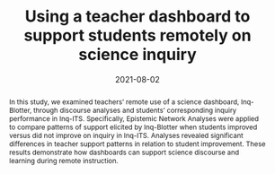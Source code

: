 ---
title: "Using a teacher dashboard to support students remotely on science inquiry"
collection: publications
permalink: /publication/2021-STD-Dashboard
date: 2021-08-02
venue: 'Annual Meeting of the Society for Text and Discourse'
authors: 'Rachel Dickler, Janice Gobert, Amy Adair, Joe Olsen'
paperurl: 'http://aadair3.github.io/files/papers/2021-STD-Dashboard.pdf'
link: 'https://easychair.org/publications/preprint/d4lM'
citation: 'Dickler, R., Gobert, J., Adair, A., & Olsen, J. (2021, August). <i>Using a teacher dashboard to support students remotely on science inquiry</i> [Conference presentation]. Annual Meeting of the Society for Text and Discourse.'
abstract: 'In this study, we examined teachers’ remote use of a science dashboard, Inq-Blotter, through discourse analyses and students’ corresponding inquiry performance in Inq-ITS. Specifically, Epistemic Network Analyses were applied to compare patterns of support elicited by Inq-Blotter when students improved versus did not improve on inquiry in Inq-ITS. Analyses revealed significant differences in teacher support patterns in relation to student improvement. These results demonstrate how dashboards can support science discourse and learning during remote instruction.'
tags: [Peer-Reviewed Conference Presentations]
---